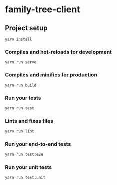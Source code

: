 # family-tree-client

## Project setup

```
yarn install
```

### Compiles and hot-reloads for development

```
yarn run serve
```

### Compiles and minifies for production

```
yarn run build
```

### Run your tests

```sh
yarn run test
```

### Lints and fixes files

```sh
yarn run lint
```

### Run your end-to-end tests

```sh
yarn run test:e2e
```

### Run your unit tests

```sh
yarn run test:unit
```
